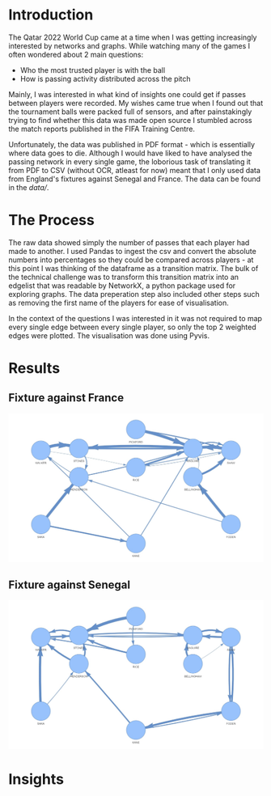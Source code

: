 # Introduction

The Qatar 2022 World Cup came at a time when I was getting increasingly interested by networks and graphs. While watching many of the games I often wondered about 2 main questions:

* Who the most trusted player is with the ball 
* How is passing activity distributed across the pitch

Mainly, I was interested in what kind of insights one could get if passes between players were recorded. My wishes came true when I found out that the tournament balls were packed full of sensors, and after painstakingly trying to find whether this data was made open source I stumbled across the match reports published in the FIFA Training Centre. 

Unfortunately, the data was published in PDF format - which is essentially where data goes to die. Although I would have liked to have analysed the passing network in every single game, the loborious task of translating it from PDF to CSV (without OCR, atleast for now) meant that I only used data from England's fixtures against Senegal and France. The data can be found in the _data/_.

# The Process 

The raw data showed simply the number of passes that each player had made to another. I used Pandas to ingest the csv and convert the absolute numbers into percentages so they could be compared across players - at this point I was thinking of the dataframe as a transition matrix. The bulk of the technical challenge was to transform this transition matrix into an edgelist that was readable by NetworkX, a python package used for exploring graphs. The data preperation step also included other steps such as removing the first name of the players for ease of visualisation.

In the context of the questions I was interested in it was not required to map every single edge between every single player, so only the top 2 weighted edges were plotted. The visualisation was done using Pyvis. 


# Results
## Fixture against France
!["vs France"](outputs/vs_france_2_edges.jpg)

## Fixture against Senegal
!["Vs Senegal](outputs/vs_senegal_2_edges.jpg)

# Insights

